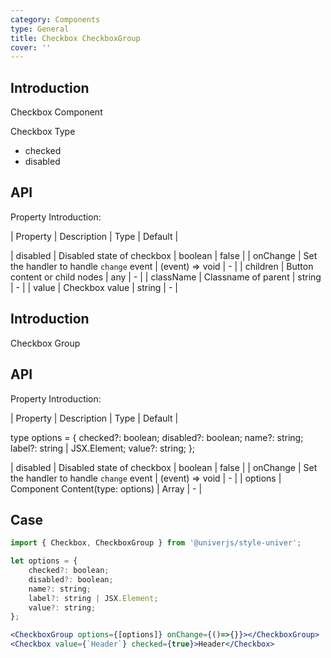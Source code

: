 ```yaml
---
category: Components
type: General
title: Checkbox CheckboxGroup
cover: ''
---
```


## Introduction

Checkbox Component

Checkbox Type

-   checked
-   disabled

## API

Property Introduction:

| Property | Description | Type | Default |

| disabled | Disabled state of checkbox | boolean | false |
| onChange | Set the handler to handle `change` event | (event) => void | - |
| children | Button content or child nodes | any | - |
| className | Classname of parent | string | - |
| value | Checkbox value | string | - |

## Introduction

Checkbox Group

## API

Property Introduction:

| Property | Description | Type | Default |

type options = {
checked?: boolean;
disabled?: boolean;
name?: string;
label?: string | JSX.Element;
value?: string;
};

| disabled | Disabled state of checkbox | boolean | false |
| onChange | Set the handler to handle `change` event | (event) => void | - |
| options | Component Content(type: options) | Array<options> | - |

## Case

```jsx
import { Checkbox, CheckboxGroup } from '@univerjs/style-univer';

let options = {
    checked?: boolean;
    disabled?: boolean;
    name?: string;
    label?: string | JSX.Element;
    value?: string;
};

<CheckboxGroup options={[options]} onChange={()=>{}}></CheckboxGroup>
<Checkbox value={`Header`} checked={true}>Header</Checkbox>
```
